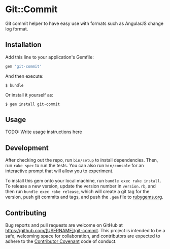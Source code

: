 # Git::Commit

Git commit helper to have easy use with formats such as AngularJS change log format.

## Installation

Add this line to your application's Gemfile:

```ruby
gem 'git-commit'
```

And then execute:

    $ bundle

Or install it yourself as:

    $ gem install git-commit

## Usage

TODO: Write usage instructions here

## Development

After checking out the repo, run `bin/setup` to install dependencies. Then, run `rake spec` to run the tests. You can also run `bin/console` for an interactive prompt that will allow you to experiment.

To install this gem onto your local machine, run `bundle exec rake install`. To release a new version, update the version number in `version.rb`, and then run `bundle exec rake release`, which will create a git tag for the version, push git commits and tags, and push the `.gem` file to [rubygems.org](https://rubygems.org).

## Contributing

Bug reports and pull requests are welcome on GitHub at https://github.com/[USERNAME]/git-commit. This project is intended to be a safe, welcoming space for collaboration, and contributors are expected to adhere to the [Contributor Covenant](contributor-covenant.org) code of conduct.

